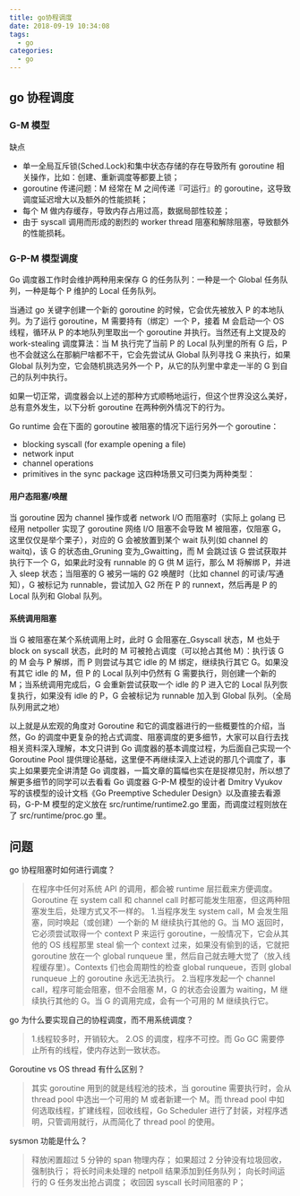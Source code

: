 ```yaml
---
title: go协程调度
date: 2018-09-19 10:34:08
tags:
  - go
categories:
  - go
---
```


## go 协程调度

### G-M 模型

缺点

- 单一全局互斥锁(Sched.Lock)和集中状态存储的存在导致所有 goroutine 相关操作，比如：创建、重新调度等都要上锁；
- goroutine 传递问题：M 经常在 M 之间传递『可运行』的 goroutine，这导致调度延迟增大以及额外的性能损耗；
- 每个 M 做内存缓存，导致内存占用过高，数据局部性较差；
- 由于 syscall 调用而形成的剧烈的 worker thread 阻塞和解除阻塞，导致额外的性能损耗。

### G-P-M 模型调度

Go 调度器工作时会维护两种用来保存 G 的任务队列：一种是一个 Global 任务队列，一种是每个 P 维护的 Local 任务队列。

当通过 go 关键字创建一个新的 goroutine 的时候，它会优先被放入 P 的本地队列。为了运行 goroutine，M 需要持有（绑定）一个 P，接着 M 会启动一个 OS 线程，循环从 P 的本地队列里取出一个 goroutine 并执行。当然还有上文提及的 work-stealing 调度算法：当 M 执行完了当前 P 的 Local 队列里的所有 G 后，P 也不会就这么在那躺尸啥都不干，它会先尝试从 Global 队列寻找 G 来执行，如果 Global 队列为空，它会随机挑选另外一个 P，从它的队列里中拿走一半的 G 到自己的队列中执行。

如果一切正常，调度器会以上述的那种方式顺畅地运行，但这个世界没这么美好，总有意外发生，以下分析 goroutine 在两种例外情况下的行为。

Go runtime 会在下面的 goroutine 被阻塞的情况下运行另外一个 goroutine：

- blocking syscall (for example opening a file)
- network input
- channel operations
- primitives in the sync package
  这四种场景又可归类为两种类型：

#### 用户态阻塞/唤醒

当 goroutine 因为 channel 操作或者 network I/O 而阻塞时（实际上 golang 已经用 netpoller 实现了 goroutine 网络 I/O 阻塞不会导致 M 被阻塞，仅阻塞 G，这里仅仅是举个栗子），对应的 G 会被放置到某个 wait 队列(如 channel 的 waitq)，该 G 的状态由\_Gruning 变为\_Gwaitting，而 M 会跳过该 G 尝试获取并执行下一个 G，如果此时没有 runnable 的 G 供 M 运行，那么 M 将解绑 P，并进入 sleep 状态；当阻塞的 G 被另一端的 G2 唤醒时（比如 channel 的可读/写通知），G 被标记为 runnable，尝试加入 G2 所在 P 的 runnext，然后再是 P 的 Local 队列和 Global 队列。

#### 系统调用阻塞

当 G 被阻塞在某个系统调用上时，此时 G 会阻塞在\_Gsyscall 状态，M 也处于 block on syscall 状态，此时的 M 可被抢占调度（可以抢占其他 M）：执行该 G 的 M 会与 P 解绑，而 P 则尝试与其它 idle 的 M 绑定，继续执行其它 G。如果没有其它 idle 的 M，但 P 的 Local 队列中仍然有 G 需要执行，则创建一个新的 M；当系统调用完成后，G 会重新尝试获取一个 idle 的 P 进入它的 Local 队列恢复执行，如果没有 idle 的 P，G 会被标记为 runnable 加入到 Global 队列。（全局队列用武之地）

以上就是从宏观的角度对 Goroutine 和它的调度器进行的一些概要性的介绍，当然，Go 的调度中更复杂的抢占式调度、阻塞调度的更多细节，大家可以自行去找相关资料深入理解，本文只讲到 Go 调度器的基本调度过程，为后面自己实现一个 Goroutine Pool 提供理论基础，这里便不再继续深入上述说的那几个调度了，事实上如果要完全讲清楚 Go 调度器，一篇文章的篇幅也实在是捉襟见肘，所以想了解更多细节的同学可以去看看 Go 调度器 G-P-M 模型的设计者 Dmitry Vyukov 写的该模型的设计文档《Go Preemptive Scheduler Design》以及直接去看源码，G-P-M 模型的定义放在 src/runtime/runtime2.go 里面，而调度过程则放在了 src/runtime/proc.go 里。

## 问题

go 协程阻塞时如何进行调度？

> 在程序中任何对系统 API 的调用，都会被 runtime 层拦截来方便调度。
> Goroutine 在 system call 和 channel call 时都可能发生阻塞，但这两种阻塞发生后，处理方式又不一样的。 1.当程序发生 system call，M 会发生阻塞，同时唤起（或创建）一个新的 M 继续执行其他的 G。当 MO 返回时，它必须尝试取得一个 context P 来运行 goroutine，一般情况下，它会从其他的 OS 线程那里 steal 偷一个 context 过来，如果没有偷到的话，它就把 goroutine 放在一个 global runqueue 里，然后自己就去睡大觉了（放入线程缓存里）。Contexts 们也会周期性的检查 global runqueue，否则 global runqueue 上的 goroutine 永远无法执行。 2.当程序发起一个 channel call，程序可能会阻塞，但不会阻塞 M，G 的状态会设置为 waiting，M 继续执行其他的 G。当 G 的调用完成，会有一个可用的 M 继续执行它。

go 为什么要实现自己的协程调度，而不用系统调度？

> 1.线程较多时，开销较大。
> 2.OS 的调度，程序不可控。而 Go GC 需要停止所有的线程，使内存达到一致状态。

Goroutine vs OS thread 有什么区别？

> 其实 goroutine 用到的就是线程池的技术，当 goroutine 需要执行时，会从 thread pool 中选出一个可用的 M 或者新建一个 M。而 thread pool 中如何选取线程，扩建线程，回收线程，Go Scheduler 进行了封装，对程序透明，只管调用就行，从而简化了 thread pool 的使用。

sysmon 功能是什么？

> 释放闲置超过 5 分钟的 span 物理内存；
> 如果超过 2 分钟没有垃圾回收，强制执行；
> 将长时间未处理的 netpoll 结果添加到任务队列；
> 向长时间运行的 G 任务发出抢占调度；
> 收回因 syscall 长时间阻塞的 P；
